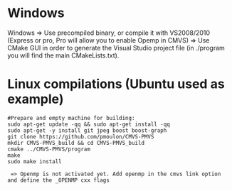 # Windows
Windows => Use precompiled binary, or compile it with VS2008/2010 (Express or pro, Pro will allow you to enable Opemp in CMVS)
        => Use CMake GUI in order to generate the Visual Studio project file (in ./program you will find the main CMakeLists.txt).

# Linux compilations (Ubuntu used as example)
```
#Prepare and empty machine for building:
sudo apt-get update -qq && sudo apt-get install -qq
sudo apt-get -y install git jpeg boost boost-graph
git clone https://github.com/pmoulon/CMVS-PMVS
mkdir CMVS-PMVS_build && cd CMVS-PMVS_build
cmake ../CMVS-PMVS/program
make
sudo make install

 => Openmp is not activated yet. Add openmp in the cmvs link option and define the _OPENMP cxx flags
```

